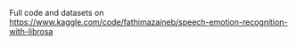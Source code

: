 Full code and datasets on https://www.kaggle.com/code/fathimazaineb/speech-emotion-recognition-with-librosa
